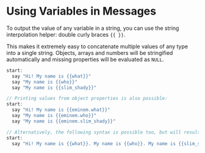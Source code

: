 # Using Variables in Messages

To output the value of any variable in a string, you can use the string interpolation helper: double curly braces `{{ }}`.

This makes it extremely easy to concatenate multiple values of any type into a single string. Objects, arrays and numbers will be stringified automatically and missing properties will be evaluated as `NULL`.

```cpp
start:
  say "Hi! My name is {{what}}"
  say "My name is {{who}}"
  say "My name is {{slim_shady}}"

// Printing values from object properties is also possible:
start:
  say "Hi! My name is {{eminem.what}}"
  say "My name is {{eminem.who}}"
  say "My name is {{eminem.slim_shady}}"

// Alternatively, the following syntax is possible too, but will result in only one text bubble:
start:
  say "Hi! My name is {{what}}. My name is {{who}}. My name is {{slim_shady}}"
```

